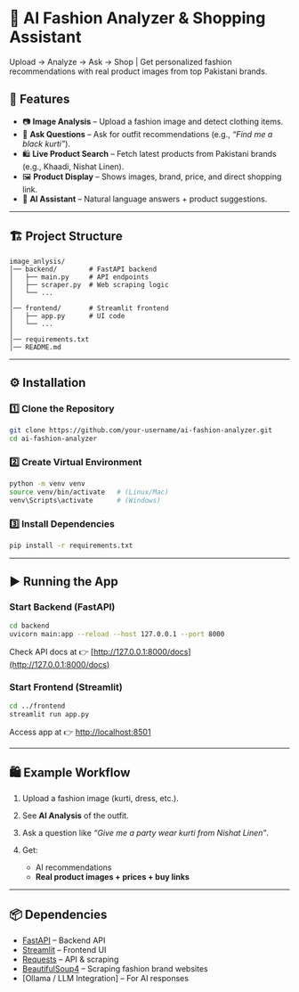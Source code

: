 # 👗 AI Fashion Analyzer & Shopping Assistant

Upload → Analyze → Ask → Shop | Get personalized fashion recommendations with real product images from top Pakistani brands.

## 🚀 Features

* 📷 **Image Analysis** – Upload a fashion image and detect clothing items.
* 💬 **Ask Questions** – Ask for outfit recommendations (e.g., *“Find me a black kurti”*).
* 🛍️ **Live Product Search** – Fetch latest products from Pakistani brands (e.g., Khaadi, Nishat Linen).
* 🖼️ **Product Display** – Shows images, brand, price, and direct shopping link.
* 🤖 **AI Assistant** – Natural language answers + product suggestions.

---

## 🏗️ Project Structure

```
image_anlysis/
│── backend/        # FastAPI backend
│   ├── main.py     # API endpoints
│   ├── scraper.py  # Web scraping logic
│   └── ...
│
│── frontend/       # Streamlit frontend
│   ├── app.py      # UI code
│   └── ...
│
│── requirements.txt
│── README.md
```

---

## ⚙️ Installation

### 1️⃣ Clone the Repository

```bash
git clone https://github.com/your-username/ai-fashion-analyzer.git
cd ai-fashion-analyzer
```

### 2️⃣ Create Virtual Environment

```bash
python -m venv venv
source venv/bin/activate   # (Linux/Mac)
venv\Scripts\activate      # (Windows)
```

### 3️⃣ Install Dependencies

```bash
pip install -r requirements.txt
```

---

## ▶️ Running the App

### Start Backend (FastAPI)

```bash
cd backend
uvicorn main:app --reload --host 127.0.0.1 --port 8000
```

Check API docs at 👉 [http://127.0.0.1:8000/docs](http://127.0.0.1:8000/docs)

### Start Frontend (Streamlit)

```bash
cd ../frontend
streamlit run app.py
```

Access app at 👉 [http://localhost:8501](http://localhost:8501)

---

## 🛍️ Example Workflow

1. Upload a fashion image (kurti, dress, etc.).
2. See **AI Analysis** of the outfit.
3. Ask a question like *“Give me a party wear kurti from Nishat Linen”*.
4. Get:

   * AI recommendations
   * **Real product images + prices + buy links**

---

## 📦 Dependencies

* [FastAPI](https://fastapi.tiangolo.com/) – Backend API
* [Streamlit](https://streamlit.io/) – Frontend UI
* [Requests](https://pypi.org/project/requests/) – API & scraping
* [BeautifulSoup4](https://pypi.org/project/beautifulsoup4/) – Scraping fashion brand websites
* \[Ollama / LLM Integration] – For AI responses


